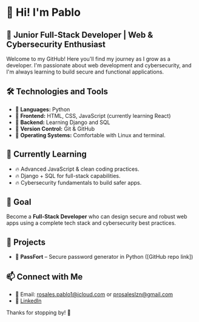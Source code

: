 # 👋 Hi! I'm Pablo

## 🚀 Junior Full-Stack Developer | Web & Cybersecurity Enthusiast

Welcome to my GitHub! Here you'll find my journey as I grow as a developer. I'm passionate about web development and cybersecurity, and I'm always learning to build secure and functional applications.

## 🛠️ Technologies and Tools
- 🔹 **Languages:** Python
- 🔹 **Frontend:** HTML, CSS, JavaScript (currently learning React)
- 🔹 **Backend:** Learning Django and SQL
- 🔹 **Version Control:** Git & GitHub
- 🔹 **Operating Systems:** Comfortable with Linux and terminal.

## 📌 Currently Learning
- 🔥 Advanced JavaScript & clean coding practices.
- 🔥 Django + SQL for full-stack capabilities.
- 🔥 Cybersecurity fundamentals to build safer apps.

## 🌱 Goal
Become a **Full-Stack Developer** who can design secure and robust web apps using a complete tech stack and cybersecurity best practices.

## 💼 Projects
- 🔐 **PassFort** – Secure password generator in Python ([GitHub repo link])

## 📫 Connect with Me
- 📧 Email: rosales.pablo1@icloud.com or prosaleslzn@gmail.com
- 💼 [LinkedIn](https://www.linkedin.com/in/pablo-rosales-lozano-a29428303/)

Thanks for stopping by! 🚀


